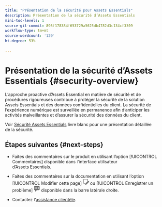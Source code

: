 ```yaml
---
title: "Présentation de la sécurité pour Assets Essentials"
description: Présentation de la sécurité d’Assets Essentials
mini-toc-levels: 1
source-git-commit: 895f178384f653729a5625db4782d3c134cf3309
workflow-type: tm+mt
source-wordcount: '129'
ht-degree: 53%

---
```


# Présentation de la sécurité d’Assets Essentials {#security-overview}

L’approche proactive d’Assets Essential en matière de sécurité et de procédures rigoureuses contribue à protéger la sécurité de la solution Assets Essentials et des données confidentielles du client. La sécurité de l’expérience numérique est surveillée en permanence afin d’anticiper les activités malveillantes et d’assurer la sécurité des données du client.

Voir [Sécurité Assets Essentials](https://www.adobe.com/content/dam/cc/en/trust-center/ungated/whitepapers/experience-cloud/adobe-experience-manager-assets-essentials-security-overview.pdf) livre blanc pour une présentation détaillée de la sécurité.

## Étapes suivantes {#next-steps}

* Faites des commentaires sur le produit en utilisant l’option [!UICONTROL Commentaires] disponible dans l’interface utilisateur d’Assets Essentials.

* Faites des commentaires sur la documentation en utilisant l’option [!UICONTROL Modifier cette page] ![modifier la page](assets/do-not-localize/edit-page.png) ou [!UICONTROL Enregistrer un problème] ![créer un problème GitHub](assets/do-not-localize/github-issue.png) disponible dans la barre latérale droite.

* Contactez l’[assistance clientèle](https://experienceleague.adobe.com/?support-solution=General&amp;lang=fr#support).

